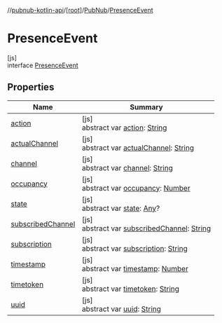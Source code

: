 //[pubnub-kotlin-api](../../../../index.md)/[[root]](../../index.md)/[PubNub](../index.md)/[PresenceEvent](index.md)

# PresenceEvent

[js]\
interface [PresenceEvent](index.md)

## Properties

| Name | Summary |
|---|---|
| [action](action.md) | [js]<br>abstract var [action](action.md): [String](https://kotlinlang.org/api/latest/jvm/stdlib/kotlin-stdlib/kotlin/-string/index.html) |
| [actualChannel](actual-channel.md) | [js]<br>abstract var [actualChannel](actual-channel.md): [String](https://kotlinlang.org/api/latest/jvm/stdlib/kotlin-stdlib/kotlin/-string/index.html) |
| [channel](channel.md) | [js]<br>abstract var [channel](channel.md): [String](https://kotlinlang.org/api/latest/jvm/stdlib/kotlin-stdlib/kotlin/-string/index.html) |
| [occupancy](occupancy.md) | [js]<br>abstract var [occupancy](occupancy.md): [Number](https://kotlinlang.org/api/latest/jvm/stdlib/kotlin-stdlib/kotlin/-number/index.html) |
| [state](state.md) | [js]<br>abstract var [state](state.md): [Any](https://kotlinlang.org/api/latest/jvm/stdlib/kotlin-stdlib/kotlin/-any/index.html)? |
| [subscribedChannel](subscribed-channel.md) | [js]<br>abstract var [subscribedChannel](subscribed-channel.md): [String](https://kotlinlang.org/api/latest/jvm/stdlib/kotlin-stdlib/kotlin/-string/index.html) |
| [subscription](subscription.md) | [js]<br>abstract var [subscription](subscription.md): [String](https://kotlinlang.org/api/latest/jvm/stdlib/kotlin-stdlib/kotlin/-string/index.html) |
| [timestamp](timestamp.md) | [js]<br>abstract var [timestamp](timestamp.md): [Number](https://kotlinlang.org/api/latest/jvm/stdlib/kotlin-stdlib/kotlin/-number/index.html) |
| [timetoken](timetoken.md) | [js]<br>abstract var [timetoken](timetoken.md): [String](https://kotlinlang.org/api/latest/jvm/stdlib/kotlin-stdlib/kotlin/-string/index.html) |
| [uuid](uuid.md) | [js]<br>abstract var [uuid](uuid.md): [String](https://kotlinlang.org/api/latest/jvm/stdlib/kotlin-stdlib/kotlin/-string/index.html) |
